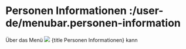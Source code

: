 # Personen Informationen :/user-de/menubar.personen-information

Über das Menü ![](person_search-24px.svg) {title Personen Informationen} kann 
